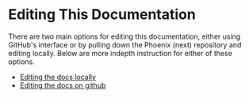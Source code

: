 # Editing This Documentation

There are two main options for editing this documentation, either using GitHub's interface or by pulling down the Phoenix (next) repository and editing locally. Below are more indepth instruction for either of these options.

* [Editing the docs locally](editing-docs-locally.md)
* [Editing the docs on github](editing-docs-on-github.md)
